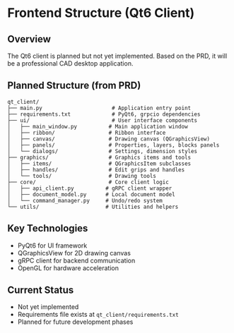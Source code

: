 # Frontend Structure (Qt6 Client)

## Overview
The Qt6 client is planned but not yet implemented. Based on the PRD, it will be a professional CAD desktop application.

## Planned Structure (from PRD)
```
qt_client/
├── main.py                      # Application entry point
├── requirements.txt             # PyQt6, grpcio dependencies
├── ui/                          # User interface components
│   ├── main_window.py          # Main application window
│   ├── ribbon/                 # Ribbon interface
│   ├── canvas/                 # Drawing canvas (QGraphicsView)
│   ├── panels/                 # Properties, layers, blocks panels
│   └── dialogs/                # Settings, dimension styles
├── graphics/                   # Graphics items and tools
│   ├── items/                  # QGraphicsItem subclasses
│   ├── handles/                # Edit grips and handles
│   └── tools/                  # Drawing tools
├── core/                       # Core client logic
│   ├── api_client.py          # gRPC client wrapper
│   ├── document_model.py      # Local document model
│   └── command_manager.py     # Undo/redo system
└── utils/                     # Utilities and helpers
```

## Key Technologies
- PyQt6 for UI framework
- QGraphicsView for 2D drawing canvas
- gRPC client for backend communication
- OpenGL for hardware acceleration

## Current Status
- Not yet implemented
- Requirements file exists at `qt_client/requirements.txt`
- Planned for future development phases